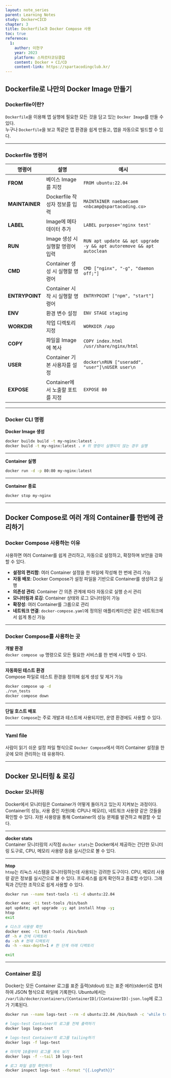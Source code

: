 ```yaml
---
layout: note_series
parent: Learning Notes
study: Docker+CICD
chapter: 3
title: Dockerfile과 Docker Compose 사용
toc: true
reference:
  1:
    author: 이현구
    year: 2023
    platform: 스파르타코딩클럽
    content: Docker + CI/CD
    content-link: https://spartacodingclub.kr/
---
```


## Dockerfile로 나만의 Docker Image 만들기
### Dockerfile이란?
`Dockerfile`을 이용해 앱 실행에 필요한 모든 것을 담고 있는 `Docker Image`를 만들 수 있다.  
누구나 `Dockerfile`을 보고 똑같은 앱 환경을 쉽게 만들고, 앱을 자동으로 빌드할 수 있다.

---

### Dockerfile 명령어

| **명령어**       | **설명**                                               | **예시**                                                         |
|------------------|--------------------------------------------------------|------------------------------------------------------------------|
| **FROM**        | 베이스 Image를 지정                                    | `FROM ubuntu:22.04`                                             |
| **MAINTAINER**  | Dockerfile 작성자 정보를 입력                            | `MAINTAINER naebaecaem <nbcamp@spartacoding.co>`                |
| **LABEL**       | Image에 메타데이터 추가                                | `LABEL purpose='nginx test'`                                    |
| **RUN**         | Image 생성 시 실행할 명령어 입력                        | `RUN apt update && apt upgrade -y && apt autoremove && apt autoclean` |
| **CMD**         | Container 생성 시 실행할 명령어                           | `CMD ["nginx", "-g", "daemon off;"]`                            |
| **ENTRYPOINT**  | Container 시작 시 실행할 명령어                           | `ENTRYPOINT ["npm", "start"]`                                   |
| **ENV**         | 환경 변수 설정                                          | `ENV STAGE staging`                                             |
| **WORKDIR**     | 작업 디렉토리 지정                                      | `WORKDIR /app`                                                  |
| **COPY**        | 파일을 Image에 복사                                    | `COPY index.html /usr/share/nginx/html`                         |
| **USER**        | Container 기본 사용자를 설정                              | ```docker\nRUN ["useradd", "user"]\nUSER user\n```             |
| **EXPOSE**      | Container에서 노출할 포트를 지정                          | `EXPOSE 80`                                                     |


---

### Docker CLI 명령
**Docker Image 생성**
```bash
docker buildx build -t my-nginx:latest .
docker build -t my-nginx:latest . # 위 명령이 실행되지 않는 경우 실행
```

---

**Container 실행**
```bash
docker run -d -p 80:80 my-nginx:latest
```

---

**Container 종료**  
```bash
docker stop my-nginx
```

---

## Docker Compose로 여러 개의 Container를 한번에 관리하기
### Docker Compose 사용하는 이유
사용하면 여러 Container를 쉽게 관리하고, 자동으로 설정하고, 확장하며 보안을 강화할 수 있다.

- **설정의 편리함**: 여러 Container 설정을 한 파일에 작성해 한 번에 관리 가능
- **자동 배포**: Docker Compose가 설정 파일을 기반으로 Container를 생성하고 실행
- **의존성 관리**: Container 간 의존 관계에 따라 자동으로 실행 순서 관리
- **모니터링과 로깅**: Container 상태와 로그 모니터링이 가능
- **확장성**: 여러 Container를 그룹으로 관리
- **네트워크 연결**: `docker-compose.yaml`에 정의된 애플리케이션은 같은 네트워크에서 쉽게 통신 가능

---

### Docker Compose를 사용하는 곳
**개발 환경**  
`docker compose up` 명령으로 모든 필요한 서비스를 한 번에 시작할 수 있다.

---

**자동화된 테스트 환경**  
Compose 파일로 테스트 환경을 정의해 쉽게 생성 및 제거 가능
```bash
docker compose up -d
./run_tests
docker compose down
```

---

**단일 호스트 배포**  
`Docker Compose`는 주로 개발과 테스트에 사용되지만, 운영 환경에도 사용할 수 있다.

---

### Yaml file
사람이 읽기 쉬운 설정 파일 형식으로 `Docker Compose`에서 여러 Container 설정을 한 곳에 모아 관리하는 데 유용하다.

---

## Docker 모니터링 & 로깅
### Docker 모니터링
Docker에서 모니터링은 Container가 어떻게 돌아가고 있는지 지켜보는 과정이다. 
Container의 성능, 사용 중인 자원(예: CPU나 메모리), 네트워크 사용량 같은 것들을 확인할 수 있다.
자원 사용량을 통해 Container의 성능 문제를 발견하고 해결할 수 있다. 

---

**docker stats**  
Container 모니터링의 시작점
`docker stats`는 Docker에서 제공하는 간단한 모니터링 도구로, CPU, 메모리 사용량 등을 실시간으로 볼 수 있다.

---

**htop**  
`htop`는 리눅스 시스템을 모니터링하는데 사용되는 강려한 도구이다. 
CPU, 메모리 사용량 같은 정보를 실시간으로 볼 수 있다. 
프로세스를 쉽게 확인하고 종료할 수있다. 그래픽과 간단한 조작으로 쉽게 사용할 수 있다.

```bash
docker run --name test-tools -ti -d ubuntu:22.04

docker exec -ti test-tools /bin/bash
apt update; apt upgrade -y; apt install htop -y;
htop
exit

# 디스크 사용량 확인
docker exec -ti test-tools /bin/bash 
df -h # 전체 디렉토리
du -sh # 현재 디렉토리
du -h --max-depth=1 # 한 단계 아래 디렉토리

exit
```

---

### Container 로깅
Docker는 모든 Container 로그를 표준 출력(stdout) 또는 표준 에러(stderr)로 캡처하여 JSON 형식으로 파일에 기록한다.
Ubuntu에서는 `/var/lib/docker/containers/[ContainerID]/[ContainerID]-json.log`에 로그가 기록된다.


```bash
docker run --name logs-test --rm -d ubuntu:22.04 /bin/bash -c 'while true; do date; sleep 1; done'

# logs-test Container의 로그를 전체 출력하기
docker logs logs-test

# logs-test Container의 로그를 tailing하기
docker logs -f logs-test

# 마지막 10줄부터 로그를 계속 보기
docker logs -f --tail 10 logs-test

# 로그 파일 설정 확인하기
docker inspect logs-test --format "{{.LogPath}}"
```
